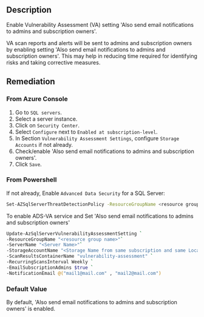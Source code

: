 ## Description

Enable Vulnerability Assessment (VA) setting 'Also send email notifications to admins and subscription owners'.

VA scan reports and alerts will be sent to admins and subscription owners by enabling setting 'Also send email notifications to admins and subscription owners'. This may help in reducing time required for identifying risks and taking corrective measures.

## Remediation

### From Azure Console

1. Go to `SQL servers`.
2. Select a server instance.
3. Click on `Security Center`.
4. Select `Configure` next to `Enabled at subscription-level`.
5. In Section `Vulnerability Assessment Settings`, configure `Storage Accounts` if not already.
6. Check/enable 'Also send email notifications to admins and subscription owners'.
7. Click `Save`.

### From Powershell

If not already, Enable `Advanced Data Security` for a SQL Server:

```bash
Set-AZSqlServerThreatDetectionPolicy -ResourceGroupName <resource group name> -ServerName <server name> -EmailAdmins $True
```

To enable ADS-VA service and Set 'Also send email notifications to admins and subscription owners'

```bash
Update-AzSqlServerVulnerabilityAssessmentSetting `
-ResourceGroupName "<resource group name>"`
-ServerName "<Server Name>"`
-StorageAccountName "<Storage Name from same subscription and same Location" `
-ScanResultsContainerName "vulnerability-assessment" `
-RecurringScansInterval Weekly `
-EmailSubscriptionAdmins $true `
-NotificationEmail @("mail1@mail.com" , "mail2@mail.com")
```

### Default Value

By default, 'Also send email notifications to admins and subscription owners' is enabled.
